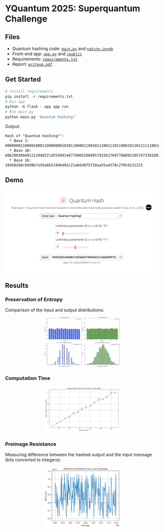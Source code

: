 # YQuantum 2025: Superquantum Challenge

## Files

* Quantum hashing code: [`main.py`](https://github.com/mschubs/yquantum2025/blob/main/main.py) and [`nature.ipynb`](https://github.com/mschubs/yquantum2025/blob/main/nature.ipynb)
* Front-end app: [`app.py`](https://github.com/mschubs/yquantum2025/blob/main/app.py) and [`/public`](https://github.com/mschubs/yquantum2025/tree/main/public)
* Requirements: [`requirements.txt`](https://github.com/mschubs/yquantum2025/blob/main/requirements.txt)
* Report: [`writeup.pdf`](link)

## Get Started

```py
# Install requirements 
pip install -r requirements.txt
# Run app
python -m flask --app app run
# Run main.py
python main.py 'Quantum hashing!'
```

Output:
```
Hash of "Quantum hashing!":
  * Base 2: 0000000110000100011000000010101100001100101110011101100010110111111001010000101001101011010100011001010001100100100100101100001000011010101101101101000011110101111100010000101010100101010110100100001101111000110000101111000001010100000100100001001000100011
  * Base 10: 686200389401212040221455499146774065590495791561769778809310574733018927651
  * Base 16: 184602b0cb9d8b7e50a6b51946492c21ab6d0f5f10aa55a4378c2f054121223
```

## Demo

![demo](https://raw.githubusercontent.com/mschubs/yquantum2025/refs/heads/main/public/images/demo.png)

## Results

### Preservation of Entropy
Comparison of the input and output distributions:
<p align = "center">
   <img src="https://raw.githubusercontent.com/mschubs/yquantum2025/refs/heads/main/public/images/result-1.png" width = "50%" />
</p>

### Computation Time
<p align = "center">
   <img src="https://raw.githubusercontent.com/mschubs/yquantum2025/refs/heads/main/public/images/result-2.png" width = "50%" />
</p>

### Preimage Resistance
Measuring difference between the hashed output and the input message (bits converted to integers):
<p align = "center">
   <img src="https://raw.githubusercontent.com/mschubs/yquantum2025/refs/heads/main/public/images/result-3.png" width = "50%" />
</p>





